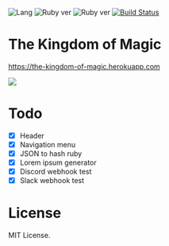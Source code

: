 
![Lang](https://img.shields.io/badge/language-ruby-red)
![Ruby ver](https://img.shields.io/badge/ruby-v2.6.0-green)
![Ruby ver](https://img.shields.io/badge/rails-v6.0.0-green)
[![Build Status](https://travis-ci.com/rokhimin/rails-the-kingdom-of-magic.svg?branch=master)](https://travis-ci.com/rokhimin/raild-the-kingdom-of-magic)
# The Kingdom of Magic

https://the-kingdom-of-magic.herokuapp.com

![](http://25.media.tumblr.com/tumblr_me3wpiMqsB1runxsho1_500.gif)

# Todo

- [x] Header
- [x] Navigation menu
- [x] JSON to hash ruby
- [x] Lorem ipsum generator
- [x] Discord webhook test
- [x] Slack webhook test

# License
MIT License.